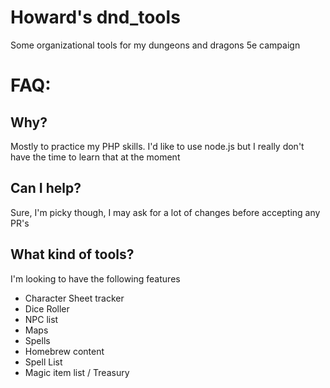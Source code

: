 # Howard's dnd_tools
Some organizational tools for my dungeons and dragons 5e campaign

# FAQ:

## Why?
Mostly to practice my PHP skills. I'd like to use node.js but I really don't have the time to learn that at the moment

## Can I help?
Sure, I'm picky though, I may ask for a lot of changes before accepting any PR's

## What kind of tools?
I'm looking to have the following features
 - Character Sheet tracker
 - Dice Roller
 - NPC list
 - Maps
 - Spells
 - Homebrew content
 - Spell List
 - Magic item list / Treasury

